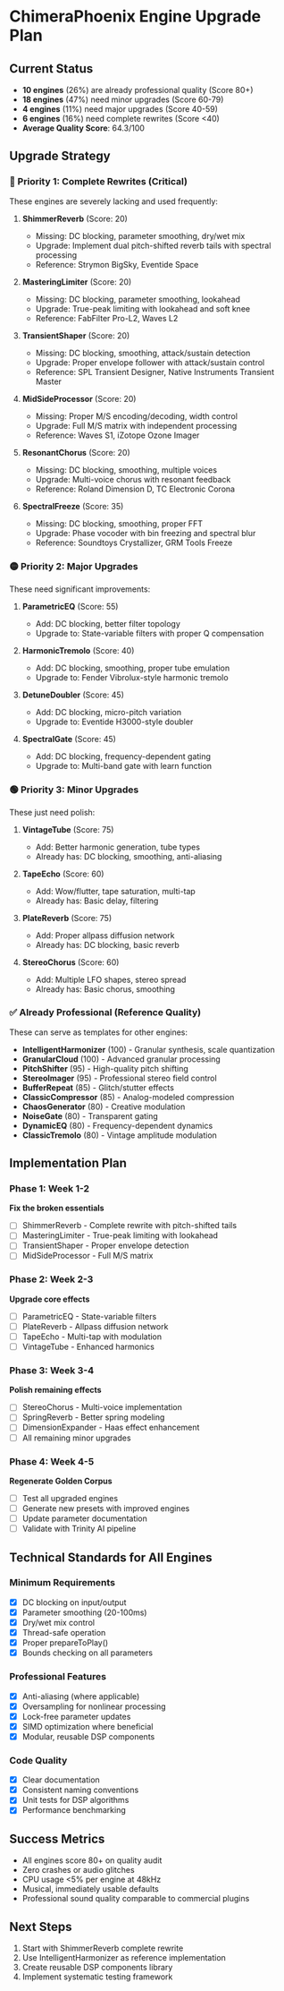 # ChimeraPhoenix Engine Upgrade Plan

## Current Status
- **10 engines** (26%) are already professional quality (Score 80+)
- **18 engines** (47%) need minor upgrades (Score 60-79)
- **4 engines** (11%) need major upgrades (Score 40-59)
- **6 engines** (16%) need complete rewrites (Score <40)
- **Average Quality Score**: 64.3/100

## Upgrade Strategy

### 🔴 Priority 1: Complete Rewrites (Critical)
These engines are severely lacking and used frequently:

1. **ShimmerReverb** (Score: 20)
   - Missing: DC blocking, parameter smoothing, dry/wet mix
   - Upgrade: Implement dual pitch-shifted reverb tails with spectral processing
   - Reference: Strymon BigSky, Eventide Space

2. **MasteringLimiter** (Score: 20)
   - Missing: DC blocking, parameter smoothing, lookahead
   - Upgrade: True-peak limiting with lookahead and soft knee
   - Reference: FabFilter Pro-L2, Waves L2

3. **TransientShaper** (Score: 20)
   - Missing: DC blocking, smoothing, attack/sustain detection
   - Upgrade: Proper envelope follower with attack/sustain control
   - Reference: SPL Transient Designer, Native Instruments Transient Master

4. **MidSideProcessor** (Score: 20)
   - Missing: Proper M/S encoding/decoding, width control
   - Upgrade: Full M/S matrix with independent processing
   - Reference: Waves S1, iZotope Ozone Imager

5. **ResonantChorus** (Score: 20)
   - Missing: DC blocking, smoothing, multiple voices
   - Upgrade: Multi-voice chorus with resonant feedback
   - Reference: Roland Dimension D, TC Electronic Corona

6. **SpectralFreeze** (Score: 35)
   - Missing: DC blocking, smoothing, proper FFT
   - Upgrade: Phase vocoder with bin freezing and spectral blur
   - Reference: Soundtoys Crystallizer, GRM Tools Freeze

### 🟡 Priority 2: Major Upgrades
These need significant improvements:

1. **ParametricEQ** (Score: 55)
   - Add: DC blocking, better filter topology
   - Upgrade to: State-variable filters with proper Q compensation

2. **HarmonicTremolo** (Score: 40)
   - Add: DC blocking, smoothing, proper tube emulation
   - Upgrade to: Fender Vibrolux-style harmonic tremolo

3. **DetuneDoubler** (Score: 45)
   - Add: DC blocking, micro-pitch variation
   - Upgrade to: Eventide H3000-style doubler

4. **SpectralGate** (Score: 45)
   - Add: DC blocking, frequency-dependent gating
   - Upgrade to: Multi-band gate with learn function

### 🟢 Priority 3: Minor Upgrades
These just need polish:

1. **VintageTube** (Score: 75)
   - Add: Better harmonic generation, tube types
   - Already has: DC blocking, smoothing, anti-aliasing

2. **TapeEcho** (Score: 60)
   - Add: Wow/flutter, tape saturation, multi-tap
   - Already has: Basic delay, filtering

3. **PlateReverb** (Score: 75)
   - Add: Proper allpass diffusion network
   - Already has: DC blocking, basic reverb

4. **StereoChorus** (Score: 60)
   - Add: Multiple LFO shapes, stereo spread
   - Already has: Basic chorus, smoothing

### ✅ Already Professional (Reference Quality)
These can serve as templates for other engines:

- **IntelligentHarmonizer** (100) - Granular synthesis, scale quantization
- **GranularCloud** (100) - Advanced granular processing
- **PitchShifter** (95) - High-quality pitch shifting
- **StereoImager** (95) - Professional stereo field control
- **BufferRepeat** (85) - Glitch/stutter effects
- **ClassicCompressor** (85) - Analog-modeled compression
- **ChaosGenerator** (80) - Creative modulation
- **NoiseGate** (80) - Transparent gating
- **DynamicEQ** (80) - Frequency-dependent dynamics
- **ClassicTremolo** (80) - Vintage amplitude modulation

## Implementation Plan

### Phase 1: Week 1-2
**Fix the broken essentials**
- [ ] ShimmerReverb - Complete rewrite with pitch-shifted tails
- [ ] MasteringLimiter - True-peak limiting with lookahead
- [ ] TransientShaper - Proper envelope detection
- [ ] MidSideProcessor - Full M/S matrix

### Phase 2: Week 2-3
**Upgrade core effects**
- [ ] ParametricEQ - State-variable filters
- [ ] PlateReverb - Allpass diffusion network
- [ ] TapeEcho - Multi-tap with modulation
- [ ] VintageTube - Enhanced harmonics

### Phase 3: Week 3-4
**Polish remaining effects**
- [ ] StereoChorus - Multi-voice implementation
- [ ] SpringReverb - Better spring modeling
- [ ] DimensionExpander - Haas effect enhancement
- [ ] All remaining minor upgrades

### Phase 4: Week 4-5
**Regenerate Golden Corpus**
- [ ] Test all upgraded engines
- [ ] Generate new presets with improved engines
- [ ] Update parameter documentation
- [ ] Validate with Trinity AI pipeline

## Technical Standards for All Engines

### Minimum Requirements
- [x] DC blocking on input/output
- [x] Parameter smoothing (20-100ms)
- [x] Dry/wet mix control
- [x] Thread-safe operation
- [x] Proper prepareToPlay()
- [x] Bounds checking on all parameters

### Professional Features
- [x] Anti-aliasing (where applicable)
- [x] Oversampling for nonlinear processing
- [x] Lock-free parameter updates
- [x] SIMD optimization where beneficial
- [x] Modular, reusable DSP components

### Code Quality
- [x] Clear documentation
- [x] Consistent naming conventions
- [x] Unit tests for DSP algorithms
- [x] Performance benchmarking

## Success Metrics
- All engines score 80+ on quality audit
- Zero crashes or audio glitches
- CPU usage <5% per engine at 48kHz
- Musical, immediately usable defaults
- Professional sound quality comparable to commercial plugins

## Next Steps
1. Start with ShimmerReverb complete rewrite
2. Use IntelligentHarmonizer as reference implementation
3. Create reusable DSP components library
4. Implement systematic testing framework